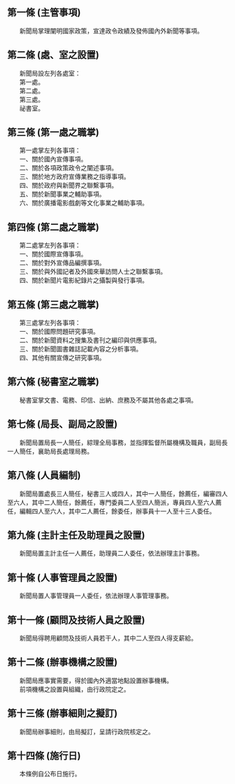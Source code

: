 第一條 (主管事項)
-----------------
　　新聞局掌理闡明國家政策，宣達政令政績及發佈國內外新聞等事項。  


第二條 (處、室之設置)
---------------------
　　新聞局設左列各處室：  
　　第一處。  
　　第二處。  
　　第三處。  
　　祕書室。  


第三條 (第一處之職掌)
---------------------
　　第一處掌左列各事項：  
　　一、關於國內宣傳事項。  
　　二、關於各項政策政令之闡述事項。  
　　三、關於地方政府宣傳業務之指導事項。  
　　四、關於政府與新聞界之聯繫事項。  
　　五、關於新聞事業之輔助事項。  
　　六、關於廣播電影戲劇等文化事業之輔助事項。  


第四條 (第二處之職掌)
---------------------
　　第二處掌左列各事項：  
　　一、關於國際宣傳事項。  
　　二、關於對外宣傳品編撰事項。  
　　三、關於與外國記者及外國來華訪問人士之聯繫事項。  
　　四、關於新聞片電影紀錄片之攝製與發行事項。  


第五條 (第三處之職掌)
---------------------
　　第三處掌左列各事項：  
　　一、關於國際問題研究事項。  
　　二、關於新聞資料之搜集及書刊之編印與供應事項。  
　　三、關於新聞圖書雜誌記載內容之分析事項。  
　　四、其他有關宣傳之研究事項。  


第六條 (秘書室之職掌)
---------------------
　　秘書室掌文書、電務、印信、出納、庶務及不屬其他各處之事項。  


第七條 (局長、副局之設置)
-------------------------
　　新聞局置局長一人簡任，綜理全局事務，並指揮監督所屬機構及職員，副局長一人簡任，襄助局長處理局務。  


第八條 (人員編制)
-----------------
　　新聞局置處長三人簡任，秘書三人或四人，其中一人簡任，餘薦任，編審四人至六人，其中二人簡任，餘薦任，專門委員二人至四人簡派，專員四人至六人薦任，編輯四人至六人，其中二人薦任，餘委任，辦事員十一人至十三人委任。  


第九條 (主計主任及助理員之設置)
-------------------------------
　　新聞局置主計主任一人薦任，助理員二人委任，依法辦理主計事務。  


第十條 (人事管理員之設置)
-------------------------
　　新聞局置人事管理員一人委任，依法辦理人事管理事務。  


第十一條 (顧問及技術人員之設置)
-------------------------------
　　新聞局得聘用顧問及技術人員若干人，其中二人至四人得支薪給。  


第十二條 (辦事機構之設置)
-------------------------
　　新聞局應事實需要，得於國內外適當地點設置辦事機構。  
　　前項機構之設置與組織，由行政院定之。  


第十三條 (辦事細則之擬訂)
-------------------------
　　新聞局辦事細則，由局擬訂，呈請行政院核定之。  


第十四條 (施行日)
-----------------
　　本條例自公布日施行。